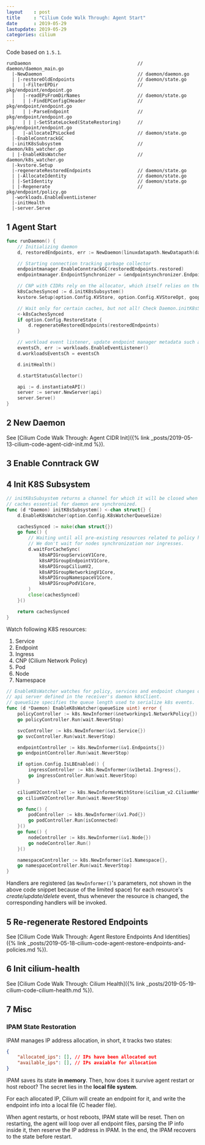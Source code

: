 ```yaml
---
layout    : post
title     : "Cilium Code Walk Through: Agent Start"
date      : 2019-05-29
lastupdate: 2019-05-29
categories: cilium
---
```


Code based on `1.5.1`.

```shell
runDaemon                                       // daemon/daemon_main.go
  |-NewDaemon                                   // daemon/daemon.go
  | |-restoreOldEndpoints                       // daemon/state.go
  |   |-FilterEPDir                             // pkg/endpoint/endpoint.go
  |   |-readEPsFromDirNames                     // daemon/state.go
  |   | |-FindEPConfigCHeader                   // pkg/endpoint/endpoint.go
  |   | |-ParseEndpoint                         // pkg/endpoint/endpoint.go
  |   | | |-SetStateLocked(StateRestoring)      // pkg/endpoint/endpoint.go
  |   |-allocateIPsLocked                       // daemon/state.go
  |-EnableConntrackGC
  |-initK8sSubsystem                            // daemon/k8s_watcher.go
  | |-EnableK8sWatcher                          // daemon/k8s_watcher.go
  |-kvstore.Setup
  |-regenerateRestoredEndpoints                 // daemon/state.go
  | |-AllocateIdentity                          // daemon/state.go
  | |-SetIdentity                               // daemon/state.go
  | |-Regenerate                                // pkg/endpoint/policy.go
  |-workloads.EnableEventListener
  |-initHealth
  |-server.Serve
```

## 1 Agent Start

```go
func runDaemon() {
	// Initializing daemon
	d, restoredEndpoints, err := NewDaemon(linuxdatapath.NewDatapath(datapathConfig))

	// Starting connection tracking garbage collector
	endpointmanager.EnableConntrackGC(restoredEndpoints.restored)
	endpointmanager.EndpointSynchronizer = &endpointsynchronizer.EndpointSynchronizer{}

	// CNP with CIDRs rely on the allocator, which itself relies on the kvstore
	k8sCachesSynced := d.initK8sSubsystem()
	kvstore.Setup(option.Config.KVStore, option.Config.KVStoreOpt, goopts)

	// Wait only for certain caches, but not all! Check Daemon.initK8sSubsystem() for more info
	<-k8sCachesSynced
	if option.Config.RestoreState {
		d.regenerateRestoredEndpoints(restoredEndpoints)
	}

	// workload event listener, update endpoint manager metadata such as K8S pod name and namespace
	eventsCh, err := workloads.EnableEventListener()
	d.workloadsEventsCh = eventsCh

	d.initHealth()

	d.startStatusCollector()

	api := d.instantiateAPI()
	server := server.NewServer(api)
	server.Serve()
}
```

## 2 New Daemon

See [Cilium Code Walk Through: Agent CIDR Init]({% link _posts/2019-05-13-cilium-code-agent-cidr-init.md %}).

## 3 Enable Conntrack GW

## 4 Init K8S Subsystem

```go
// initK8sSubsystem returns a channel for which it will be closed when all
// caches essential for daemon are synchronized.
func (d *Daemon) initK8sSubsystem() <-chan struct{} {
	d.EnableK8sWatcher(option.Config.K8sWatcherQueueSize)

	cachesSynced := make(chan struct{})
	go func() {
		// Waiting until all pre-existing resources related to policy have been received
		// We don't wait for nodes synchronization nor ingresses.
		d.waitForCacheSync(
			k8sAPIGroupServiceV1Core,
			k8sAPIGroupEndpointV1Core,
			k8sAPIGroupCiliumV2,
			k8sAPIGroupNetworkingV1Core,
			k8sAPIGroupNamespaceV1Core,
			k8sAPIGroupPodV1Core,
		)
		close(cachesSynced)
	}()

	return cachesSynced
}
```

Watch following K8S resources:

1. Service
1. Endpoint
1. Ingress
1. CNP (Cilium Network Policy)
1. Pod
1. Node
1. Namespace

```go
// EnableK8sWatcher watches for policy, services and endpoint changes on the Kubernetes
// api server defined in the receiver's daemon k8sClient.
// queueSize specifies the queue length used to serialize k8s events.
func (d *Daemon) EnableK8sWatcher(queueSize uint) error {
	policyController := k8s.NewInformer(&networkingv1.NetworkPolicy{})
	go policyController.Run(wait.NeverStop)

	svcController := k8s.NewInformer(&v1.Service{})
	go svcController.Run(wait.NeverStop)

	endpointController := k8s.NewInformer(&v1.Endpoints{})
	go endpointController.Run(wait.NeverStop)

	if option.Config.IsLBEnabled() {
		ingressController := k8s.NewInformer(&v1beta1.Ingress{},
		go ingressController.Run(wait.NeverStop)
	}

	ciliumV2Controller := k8s.NewInformerWithStore(&cilium_v2.CiliumNetworkPolicy{})
	go ciliumV2Controller.Run(wait.NeverStop)

	go func() {
		podController := k8s.NewInformer(&v1.Pod{})
		go podController.Run(isConnected)
	}()
	go func() {
		nodeController := k8s.NewInformer(&v1.Node{})
		go nodeController.Run()
	}()

	namespaceController := k8s.NewInformer(&v1.Namespace{},
	go namespaceController.Run(wait.NeverStop)
}
```

Handlers are registered (as `NewInformer()`'s parameters, not shown in the above
code snippet because of the limited space) for each resource's
*create/update/delete* event, thus whenever the resource is changed, the
corresponding handlers will be invoked.

## 5 Re-regenerate Restored Endpoints

See [Cilium Code Walk Through: Agent Restore Endpoints And Identities]({% link _posts/2019-05-18-cilium-code-agent-restore-endpoints-and-policies.md %}).

## 6 Init cilium-health

See [Cilium Code Walk Through: Cilium Health]({% link _posts/2019-05-19-cilium-code-cilium-health.md %}).

## 7 Misc

### IPAM State Restoration

IPAM manages IP address allocation, in short, it tracks two states:

```json
{
    "allocated_ips": [], // IPs have been allocated out
    "available_ips": [], // IPs avaiable for allocation
}
```

IPAM saves its state **in memory**. Then, how does it survive agent restart or
host reboot? The secret lies in the **local file system**.

For each allocated IP, Cilium will create an endpoint for it, and write the
endpoint info into a local file (C header file).

When agent restarts, or host reboots, IPAM state will be reset. Then on
restarting, the agent will loop over all endpoint files, parsing the IP info
inside it, then reserve the IP address in IPAM. In the end, the IPAM recovers to
the state before restart.
